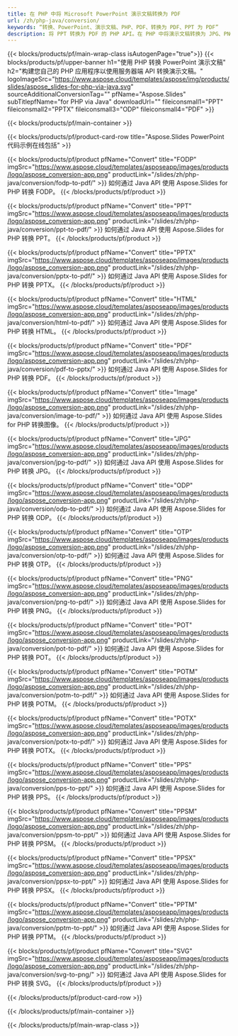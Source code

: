 ```yaml
---
title: 在 PHP 中将 Microsoft PowerPoint 演示文稿转换为 PDF
url: /zh/php-java/conversion/
keywords: “转换、PowerPoint、演示文稿、PHP、PDF、转换为 PDF、PPT 为 PDF”
description: 将 PPT 转换为 PDF 的 PHP API。在 PHP 中将演示文稿转换为 JPG、PNG 和其他格式。
---
```


{{< blocks/products/pf/main-wrap-class isAutogenPage="true">}}
{{< blocks/products/pf/upper-banner h1="使用 PHP 转换 PowerPoint 演示文稿" h2="构建您自己的 PHP 应用程序以使用服务器端 API 转换演示文稿。" logoImageSrc="https://www.aspose.cloud/templates/aspose/img/products/slides/aspose_slides-for-php-via-java.svg" sourceAdditionalConversionTag="" pfName="Aspose.Slides" subTitlepfName="for PHP via Java" downloadUrl="" fileiconsmall1="PPT" fileiconsmall2="PPTX" fileiconsmall3="ODP" fileiconsmall4="PDF" >}}

{{< blocks/products/pf/main-container >}}

{{< blocks/products/pf/product-card-row title="Aspose.Slides PowerPoint 代码示例在线包括" >}}

{{< blocks/products/pf/product pfName="Convert" title="FODP" imgSrc="https://www.aspose.cloud/templates/asposeapp/images/products/logo/aspose_conversion-app.png" productLink="/slides/zh/php-java/conversion/fodp-to-pdf/" >}}
如何通过 Java API 使用 Aspose.Slides for PHP 转换 FODP。
{{< /blocks/products/pf/product >}}

{{< blocks/products/pf/product pfName="Convert" title="PPT" imgSrc="https://www.aspose.cloud/templates/asposeapp/images/products/logo/aspose_conversion-app.png" productLink="/slides/zh/php-java/conversion/ppt-to-pdf/" >}}
如何通过 Java API 使用 Aspose.Slides for PHP 转换 PPT。
{{< /blocks/products/pf/product >}}

{{< blocks/products/pf/product pfName="Convert" title="PPTX" imgSrc="https://www.aspose.cloud/templates/asposeapp/images/products/logo/aspose_conversion-app.png" productLink="/slides/zh/php-java/conversion/pptx-to-pdf/" >}}
如何通过 Java API 使用 Aspose.Slides for PHP 转换 PPTX。
{{< /blocks/products/pf/product >}}

{{< blocks/products/pf/product pfName="Convert" title="HTML" imgSrc="https://www.aspose.cloud/templates/asposeapp/images/products/logo/aspose_conversion-app.png" productLink="/slides/zh/php-java/conversion/html-to-pdf/" >}}
如何通过 Java API 使用 Aspose.Slides for PHP 转换 HTML。
{{< /blocks/products/pf/product >}}

{{< blocks/products/pf/product pfName="Convert" title="PDF" imgSrc="https://www.aspose.cloud/templates/asposeapp/images/products/logo/aspose_conversion-app.png" productLink="/slides/zh/php-java/conversion/pdf-to-pptx/" >}}
如何通过 Java API 使用 Aspose.Slides for PHP 转换 PDF。
{{< /blocks/products/pf/product >}}

{{< blocks/products/pf/product pfName="Convert" title="Image" imgSrc="https://www.aspose.cloud/templates/asposeapp/images/products/logo/aspose_conversion-app.png" productLink="/slides/zh/php-java/conversion/image-to-pdf/" >}}
如何通过 Java API 使用 Aspose.Slides for PHP 转换图像。
{{< /blocks/products/pf/product >}}

{{< blocks/products/pf/product pfName="Convert" title="JPG" imgSrc="https://www.aspose.cloud/templates/asposeapp/images/products/logo/aspose_conversion-app.png" productLink="/slides/zh/php-java/conversion/jpg-to-pdf/" >}}
如何通过 Java API 使用 Aspose.Slides for PHP 转换 JPG。
{{< /blocks/products/pf/product >}}

{{< blocks/products/pf/product pfName="Convert" title="ODP" imgSrc="https://www.aspose.cloud/templates/asposeapp/images/products/logo/aspose_conversion-app.png" productLink="/slides/zh/php-java/conversion/odp-to-pdf/" >}}
如何通过 Java API 使用 Aspose.Slides for PHP 转换 ODP。
{{< /blocks/products/pf/product >}}

{{< blocks/products/pf/product pfName="Convert" title="OTP" imgSrc="https://www.aspose.cloud/templates/asposeapp/images/products/logo/aspose_conversion-app.png" productLink="/slides/zh/php-java/conversion/otp-to-pdf/" >}}
如何通过 Java API 使用 Aspose.Slides for PHP 转换 OTP。
{{< /blocks/products/pf/product >}}

{{< blocks/products/pf/product pfName="Convert" title="PNG" imgSrc="https://www.aspose.cloud/templates/asposeapp/images/products/logo/aspose_conversion-app.png" productLink="/slides/zh/php-java/conversion/png-to-pdf/" >}}
如何通过 Java API 使用 Aspose.Slides for PHP 转换 PNG。
{{< /blocks/products/pf/product >}}

{{< blocks/products/pf/product pfName="Convert" title="POT" imgSrc="https://www.aspose.cloud/templates/asposeapp/images/products/logo/aspose_conversion-app.png" productLink="/slides/zh/php-java/conversion/pot-to-pdf/" >}}
如何通过 Java API 使用 Aspose.Slides for PHP 转换 POT。
{{< /blocks/products/pf/product >}}

{{< blocks/products/pf/product pfName="Convert" title="POTM" imgSrc="https://www.aspose.cloud/templates/asposeapp/images/products/logo/aspose_conversion-app.png" productLink="/slides/zh/php-java/conversion/potm-to-pdf/" >}}
如何通过 Java API 使用 Aspose.Slides for PHP 转换 POTM。
{{< /blocks/products/pf/product >}}

{{< blocks/products/pf/product pfName="Convert" title="POTX" imgSrc="https://www.aspose.cloud/templates/asposeapp/images/products/logo/aspose_conversion-app.png" productLink="/slides/zh/php-java/conversion/potx-to-pdf/" >}}
如何通过 Java API 使用 Aspose.Slides for PHP 转换 POTX。
{{< /blocks/products/pf/product >}}

{{< blocks/products/pf/product pfName="Convert" title="PPS" imgSrc="https://www.aspose.cloud/templates/asposeapp/images/products/logo/aspose_conversion-app.png" productLink="/slides/zh/php-java/conversion/pps-to-ppt/" >}}
如何通过 Java API 使用 Aspose.Slides for PHP 转换 PPS。
{{< /blocks/products/pf/product >}}

{{< blocks/products/pf/product pfName="Convert" title="PPSM" imgSrc="https://www.aspose.cloud/templates/asposeapp/images/products/logo/aspose_conversion-app.png" productLink="/slides/zh/php-java/conversion/ppsm-to-ppt/" >}}
如何通过 Java API 使用 Aspose.Slides for PHP 转换 PPSM。
{{< /blocks/products/pf/product >}}

{{< blocks/products/pf/product pfName="Convert" title="PPSX" imgSrc="https://www.aspose.cloud/templates/asposeapp/images/products/logo/aspose_conversion-app.png" productLink="/slides/zh/php-java/conversion/ppsx-to-ppt/" >}}
如何通过 Java API 使用 Aspose.Slides for PHP 转换 PPSX。
{{< /blocks/products/pf/product >}}

{{< blocks/products/pf/product pfName="Convert" title="PPTM" imgSrc="https://www.aspose.cloud/templates/asposeapp/images/products/logo/aspose_conversion-app.png" productLink="/slides/zh/php-java/conversion/pptm-to-ppt/" >}}
如何通过 Java API 使用 Aspose.Slides for PHP 转换 PPTM。
{{< /blocks/products/pf/product >}}

{{< blocks/products/pf/product pfName="Convert" title="SVG" imgSrc="https://www.aspose.cloud/templates/asposeapp/images/products/logo/aspose_conversion-app.png" productLink="/slides/zh/php-java/conversion/svg-to-png/" >}}
如何通过 Java API 使用 Aspose.Slides for PHP 转换 SVG。
{{< /blocks/products/pf/product >}}

{{< /blocks/products/pf/product-card-row >}}

{{< /blocks/products/pf/main-container >}}
    
{{< /blocks/products/pf/main-wrap-class >}}